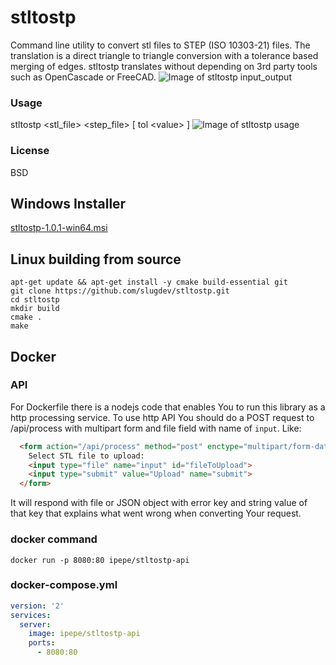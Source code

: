 # stltostp
Command line utility to convert stl files to STEP (ISO 10303-21) files. The translation is a direct triangle to triangle conversion with a tolerance based merging of edges. stltostp translates without depending on 3rd party tools such as OpenCascade or FreeCAD.
![Image of stltostp input_output](https://github.com/slugdev/stltostp/blob/master/doc/input_output.jpg)

### Usage
stltostp <stl_file> <step_file> \[ tol \<value\> \]
![Image of stltostp usage](https://github.com/slugdev/stltostp/blob/master/doc/example.jpg)

### License 
BSD

## Windows Installer
[stltostp-1.0.1-win64.msi](https://github.com/slugdev/stltostp/releases/download/v1.0.1/stltostp-1.0.1-win64.msi)


## Linux building from source
```shell script
apt-get update && apt-get install -y cmake build-essential git
git clone https://github.com/slugdev/stltostp.git
cd stltostp
mkdir build
cmake .
make
```

## Docker

### API
For Dockerfile there is a nodejs code that enables You to run this library as a http processing service. To use http API You should do a POST request to /api/process with multipart form and file field with name of `input`. Like:
```html
  <form action="/api/process" method="post" enctype="multipart/form-data">
    Select STL file to upload:
    <input type="file" name="input" id="fileToUpload">
    <input type="submit" value="Upload" name="submit">
  </form>
```
It will respond with file or JSON object with error key and string value of that key that explains what went wrong when converting Your request.

### docker command
`docker run -p 8080:80 ipepe/stltostp-api`

### docker-compose.yml

```yaml
version: '2'
services:
  server:
    image: ipepe/stltostp-api
    ports:
      - 8080:80
```
